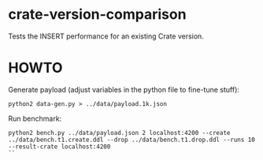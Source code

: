 # crate-version-comparison
Tests the INSERT performance for an existing Crate version.

# HOWTO

Generate payload (adjust variables in the python file to fine-tune stuff):

```
python2 data-gen.py > ../data/payload.1k.json
```

Run benchmark:
```
python2 bench.py ../data/payload.json 2 localhost:4200 --create ../data/bench.t1.create.ddl --drop ../data/bench.t1.drop.ddl --runs 10 --result-crate localhost:4200
``
